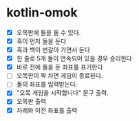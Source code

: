 # kotlin-omok
- [x] 오목판에 돌을 둘 수 있다.
- [x] 흑이 먼저 돌을 둔다
- [x] 흑과 백이 번갈아 가면서 둔다
- [x] 한 줄로 5개 돌이 연속되어 있을 경우 승리한다 
- [x] 바로 전에 돌을 둔 좌표를 표기한다
- [ ] 오목판이 꽉 차면 게임이 종료된다.
- [ ] 돌의 좌표를 입력받는다.
- [x] "오목 게임을 시작합니다" 문구 출력.
- [x] 오목판 출력
- [x] 차례와 이전 좌표를 출력
